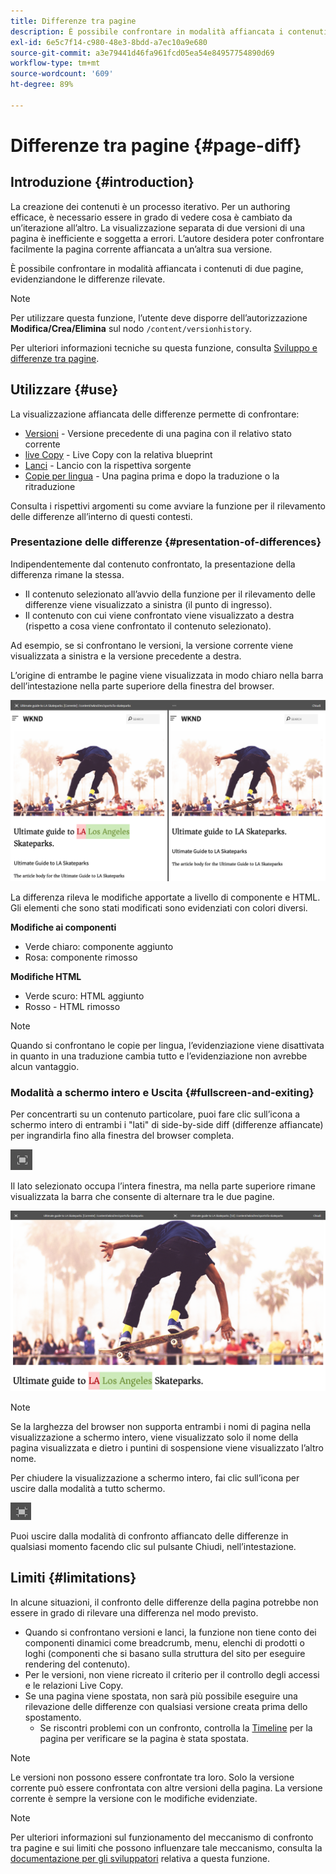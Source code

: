 ```yaml
---
title: Differenze tra pagine
description: È possibile confrontare in modalità affiancata i contenuti di due pagine, evidenziandone le differenze rilevate.
exl-id: 6e5c7f14-c980-48e3-8bdd-a7ec10a9e680
source-git-commit: a3e79441d46fa961fcd05ea54e84957754890d69
workflow-type: tm+mt
source-wordcount: '609'
ht-degree: 89%

---
```


# Differenze tra pagine  {#page-diff}

## Introduzione {#introduction}

La creazione dei contenuti è un processo iterativo. Per un authoring efficace, è necessario essere in grado di vedere cosa è cambiato da un’iterazione all’altro. La visualizzazione separata di due versioni di una pagina è inefficiente e soggetta a errori. L’autore desidera poter confrontare facilmente la pagina corrente affiancata a un’altra sua versione.

È possibile confrontare in modalità affiancata i contenuti di due pagine, evidenziandone le differenze rilevate.

>[!NOTE]
>
>Per utilizzare questa funzione, l’utente deve disporre dell’autorizzazione **Modifica/Crea/Elimina** sul nodo `/content/versionhistory`.
>
>Per ulteriori informazioni tecniche su questa funzione, consulta [Sviluppo e differenze tra pagine](/help/implementing/developing/introduction/page-diff.md#operation-details).

## Utilizzare {#use}

La visualizzazione affiancata delle differenze permette di confrontare:

* [Versioni](/help/sites-cloud/authoring/features/page-versions.md#comparing-a-version-with-current-page) - Versione precedente di una pagina con il relativo stato corrente
* [live Copy](/help/sites-cloud/administering/msm/creating-live-copies.md#comparing-a-live-copy-page-with-a-blueprint-page) - Live Copy con la relativa blueprint
* [Lanci](/help/sites-cloud/authoring/launches/editing.md#comparing-a-launch-page-to-its-source-page) - Lancio con la rispettiva sorgente
* [Copie per lingua](/help/sites-cloud/administering/translation/managing-projects.md#comparing-language-copies) - Una pagina prima e dopo la traduzione o la ritraduzione

Consulta i rispettivi argomenti su come avviare la funzione per il rilevamento delle differenze all’interno di questi contesti.

### Presentazione delle differenze   {#presentation-of-differences}

Indipendentemente dal contenuto confrontato, la presentazione della differenza rimane la stessa.

* Il contenuto selezionato all’avvio della funzione per il rilevamento delle differenze viene visualizzato a sinistra (il punto di ingresso).
* Il contenuto con cui viene confrontato viene visualizzato a destra (rispetto a cosa viene confrontato il contenuto selezionato).

Ad esempio, se si confrontano le versioni, la versione corrente viene visualizzata a sinistra e la versione precedente a destra.

L’origine di entrambe le pagine viene visualizzata in modo chiaro nella barra dell’intestazione nella parte superiore della finestra del browser.

![Versioni affiancate](/help/sites-cloud/authoring/assets/versions-side-by-side.png)

La differenza rileva le modifiche apportate a livello di componente e HTML. Gli elementi che sono stati modificati sono evidenziati con colori diversi.

**Modifiche ai componenti**

* Verde chiaro: componente aggiunto
* Rosa: componente rimosso

**Modifiche HTML**

* Verde scuro: HTML aggiunto
* Rosso - HTML rimosso

>[!NOTE]
>
>Quando si confrontano le copie per lingua, l’evidenziazione viene disattivata in quanto in una traduzione cambia tutto e l’evidenziazione non avrebbe alcun vantaggio.

### Modalità a schermo intero e Uscita   {#fullscreen-and-exiting}

Per concentrarti su un contenuto particolare, puoi fare clic sull’icona a schermo intero di entrambi i &quot;lati&quot; di side-by-side diff (differenze affiancate) per ingrandirla fino alla finestra del browser completa.

![Pulsante Schermo intero](/help/sites-cloud/authoring/assets/versions-full-screen.png)

Il lato selezionato occupa l’intera finestra, ma nella parte superiore rimane visualizzata la barra che consente di alternare tra le due pagine.

![Modalità a tutto schermo](/help/sites-cloud/authoring/assets/versions-full-screen-mode.png)

>[!NOTE]
>
>Se la larghezza del browser non supporta entrambi i nomi di pagina nella visualizzazione a schermo intero, viene visualizzato solo il nome della pagina visualizzata e dietro i puntini di sospensione viene visualizzato l’altro nome.

Per chiudere la visualizzazione a schermo intero, fai clic sull’icona per uscire dalla modalità a tutto schermo.

![Esci da modalità a schermo intero](/help/sites-cloud/authoring/assets/versions-exit-full-screen.png)

Puoi uscire dalla modalità di confronto affiancato delle differenze in qualsiasi momento facendo clic sul pulsante Chiudi, nell’intestazione.

## Limiti   {#limitations}

In alcune situazioni, il confronto delle differenze della pagina potrebbe non essere in grado di rilevare una differenza nel modo previsto.

* Quando si confrontano versioni e lanci, la funzione non tiene conto dei componenti dinamici come breadcrumb, menu, elenchi di prodotti o loghi (componenti che si basano sulla struttura del sito per eseguire rendering del contenuto).
* Per le versioni, non viene ricreato il criterio per il controllo degli accessi e le relazioni Live Copy.
* Se una pagina viene spostata, non sarà più possibile eseguire una rilevazione delle differenze con qualsiasi versione creata prima dello spostamento.
   * Se riscontri problemi con un confronto, controlla la [Timeline](/help/sites-cloud/authoring/getting-started/basic-handling.md#timeline) per la pagina per verificare se la pagina è stata spostata.

>[!NOTE]
>
>Le versioni non possono essere confrontate tra loro. Solo la versione corrente può essere confrontata con altre versioni della pagina. La versione corrente è sempre la versione con le modifiche evidenziate.

>[!NOTE]
>
>Per ulteriori informazioni sul funzionamento del meccanismo di confronto tra pagine e sui limiti che possono influenzare tale meccanismo, consulta la [documentazione per gli sviluppatori](/help/implementing/developing/introduction/page-diff.md) relativa a questa funzione.
